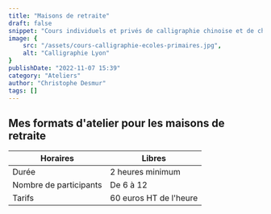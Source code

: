 ```yaml
---
title: "Maisons de retraite"
draft: false
snippet: "Cours individuels et privés de calligraphie chinoise et de chinois."
image: {
    src: "/assets/cours-calligraphie-ecoles-primaires.jpg",
    alt: "Calligraphie Lyon"
}
publishDate: "2022-11-07 15:39"
category: "Ateliers"
author: "Christophe Desmur"
tags: []
---
```



## Mes formats d'atelier pour les maisons de retraite

| Horaires               | Libres                 |
|------------------------|------------------------|
| Durée                  | 2 heures minimum       |
| Nombre de participants | De 6 à 12              |
| Tarifs                 | 60 euros HT de l'heure |

